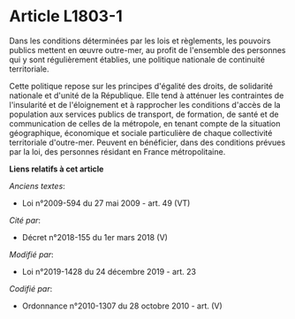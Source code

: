 # Article L1803-1

Dans les conditions déterminées par les lois et règlements, les pouvoirs publics mettent en œuvre outre-mer, au profit de
l'ensemble des personnes qui y sont régulièrement établies, une politique nationale de continuité territoriale.

Cette politique repose sur les principes d'égalité des droits, de solidarité nationale et d'unité de la République. Elle tend
à atténuer les contraintes de l'insularité et de l'éloignement et à rapprocher les conditions d'accès de la population aux
services publics de transport, de formation, de santé et de communication de celles de la métropole, en tenant compte de la
situation géographique, économique et sociale particulière de chaque collectivité territoriale d'outre-mer. Peuvent en
bénéficier, dans des conditions prévues par la loi, des personnes résidant en France métropolitaine.

**Liens relatifs à cet article**

_Anciens textes_:

  - Loi n°2009-594 du 27 mai 2009 - art. 49 (VT)

_Cité par_:

  - Décret n°2018-155 du 1er mars 2018 (V)

_Modifié par_:

  - Loi n°2019-1428 du 24 décembre 2019 - art. 23

_Codifié par_:

  - Ordonnance n°2010-1307 du 28 octobre 2010 - art. (V)

